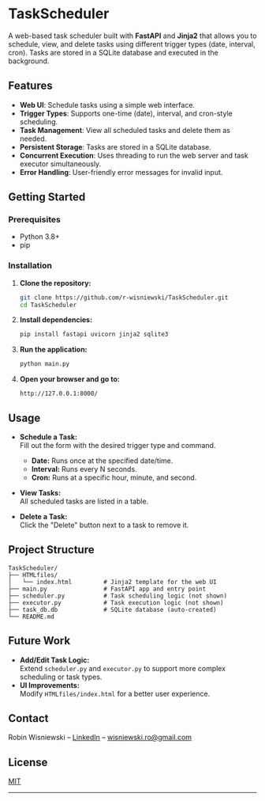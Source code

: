 # TaskScheduler

A web-based task scheduler built with **FastAPI** and **Jinja2** that allows you to schedule, view, and delete tasks using different trigger types (date, interval, cron). Tasks are stored in a SQLite database and executed in the background.

## Features

- **Web UI**: Schedule tasks using a simple web interface.
- **Trigger Types**: Supports one-time (date), interval, and cron-style scheduling.
- **Task Management**: View all scheduled tasks and delete them as needed.
- **Persistent Storage**: Tasks are stored in a SQLite database.
- **Concurrent Execution**: Uses threading to run the web server and task executor simultaneously.
- **Error Handling**: User-friendly error messages for invalid input.

## Getting Started

### Prerequisites

- Python 3.8+
- pip

### Installation

1. **Clone the repository:**
   ```bash
   git clone https://github.com/r-wisniewski/TaskScheduler.git
   cd TaskScheduler
   ```

2. **Install dependencies:**
   ```bash
   pip install fastapi uvicorn jinja2 sqlite3
   ```

3. **Run the application:**
   ```bash
   python main.py
   ```

4. **Open your browser and go to:**
   ```
   http://127.0.0.1:8000/
   ```

## Usage

- **Schedule a Task:**  
  Fill out the form with the desired trigger type and command.  
  - **Date:** Runs once at the specified date/time.
  - **Interval:** Runs every N seconds.
  - **Cron:** Runs at a specific hour, minute, and second.

- **View Tasks:**  
  All scheduled tasks are listed in a table.

- **Delete a Task:**  
  Click the "Delete" button next to a task to remove it.

## Project Structure

```
TaskScheduler/
├── HTMLfiles/
│   └── index.html         # Jinja2 template for the web UI
├── main.py                # FastAPI app and entry point
├── scheduler.py           # Task scheduling logic (not shown)
├── executor.py            # Task execution logic (not shown)
├── task_db.db             # SQLite database (auto-created)
└── README.md
```

## Future Work

- **Add/Edit Task Logic:**  
  Extend `scheduler.py` and `executor.py` to support more complex scheduling or task types.
- **UI Improvements:**  
  Modify `HTMLfiles/index.html` for a better user experience.

##  Contact

Robin Wisniewski – [LinkedIn](https://www.linkedin.com/in/robin-wisniewski/) –  [wisniewski.ro@gmail.com](mailto:wisniewski.ro@gmail.com)

## License

[MIT](LICENSE)

---
